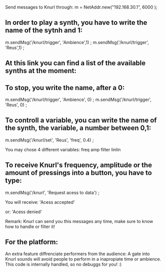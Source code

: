 
Send messages to Knurl through:
m = NetAddr.new("192.168.30.1", 6000 );


## In order to play a synth, you have to write the name of the sytnh and 1:

m.sendMsg('/knurl/trigger',  'Ambience',1) ;
m.sendMsg('/knurl/trigger',  'Reus',1) ;

## At this link you can find a list of the available synths at the moment:

## To stop, you write the name, after a 0:

m.sendMsg('/knurl/trigger',  'Ambience', 0) ;
m.sendMsg('/knurl/trigger',  'Reus', 0) ;

## To controll a variable, you can write the name of the synth, the variable, a number between 0,1:

m.sendMsg('/knurl/set',  'Reus', 'freq', 0.4) ;

You may chose 4 different variables:
freq amp filter linlin

## To receive Knurl's frequency, amplitude or the amount of pressings into a button, you have to type:
m.sendMsg('/knurl',  'Request acess to data') ;


You will receive:
'Acess accepted'

or:
'Acess denied'

Remark: Knurl can send you this messages any time, make sure to know how to handle or filter it!



## For the platform:

An extra feature diffrenciate performers from the audience: A gate into Knurl sounds will avoid people to perform in a inapropiate time or ambience. This code is internally handled, so no debuggs for you!  :) 
